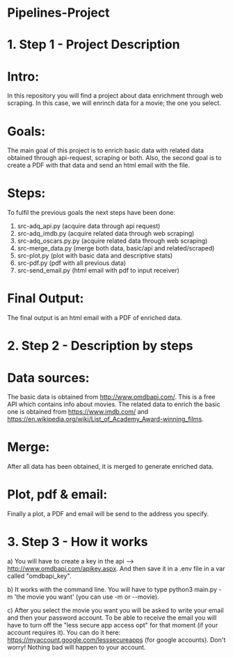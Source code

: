 # Pipelines-Project

# 1. Step 1 - Project Description
  # Intro:
  In this repository you will find a project about data enrichment through web scraping.
  In this case, we will enrinch data for a movie; the one you select.

  # Goals:
  The main goal of this project is to enrich basic data with related data obtained through api-request, scraping or both.     Also, the second goal is to create a PDF with that data and send an html email with the file.

  # Steps:
  To fulfil the previous goals the next steps have been done:
  1. src-adq_api.py (acquire data through api request)
  2. src-adq_imdb.py (acquire related data through web scraping)
  3. src-adq_oscars.py.py (acquire related data through web scraping)
  4. src-merge_data.py (merge both data, basic/api and related/scraped)
  5. src-plot.py (plot with basic data and descriptive stats)
  6. src-pdf.py (pdf with all previous data)
  7. src-send_email.py (html email with pdf to input receiver)

  # Final Output:
  The final output is an html email with a PDF of enriched data.

# 2. Step 2 - Description by steps
  # Data sources:
  The basic data is obtained from http://www.omdbapi.com/. This is a free API which contains info about movies.
  The related data to enrich the basic one is obtained from https://www.imdb.com/ and                          https://en.wikipedia.org/wiki/List_of_Academy_Award-winning_films.
  # Merge:
  After all data has been obtained, it is merged to generate enriched data.
  # Plot, pdf & email:
  Finally a plot, a PDF and email will be send to the address you specify.
  
# 3. Step 3 - How it works
  a) You will have to create a key in the api --> http://www.omdbapi.com/apikey.aspx. And then save it in a .env file in a var called "omdbapi_key".
  
  b) It works with the command line. You will have to type python3 main.py -m 'the movie you want' (you can use -m or --movie).
  
  c) After you select the movie you want you will be asked to write your email and then your password account. To be able to receive the email you will have to turn off the "less secure app access opt" for that moment (if your account requires it). You can do it here: https://myaccount.google.com/lesssecureapps (for google accounts). Don't worry! Nothing bad will happen to your account.

